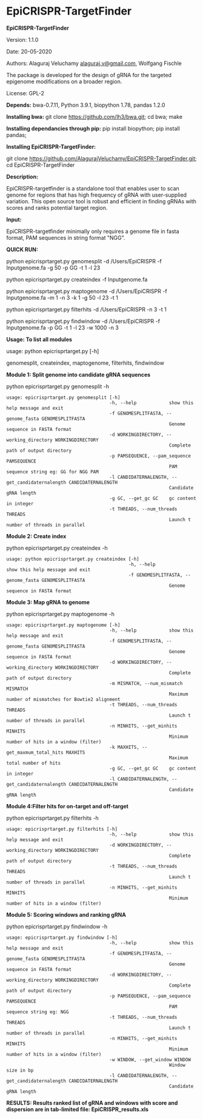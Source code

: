 # EpiCRISPR-TargetFinder
**EpiCRISPR-TargetFinder**

Version: 1.1.0

Date: 20-05-2020

Authors: Alaguraj Veluchamy alaguraj.v@gmail.com, Wolfgang Fischle


The package is developed for the design of gRNA for the targeted epigenome modifications on a broader region.

License: GPL-2

**Depends:**
bwa-0.7.11, 
Python 3.9.1, 
biopython 1.78,
pandas 1.2.0

**Installing bwa:**
git clone https://github.com/lh3/bwa.git; 
cd bwa; make

**Installing dependancies through pip:**
pip install biopython;
pip install pandas;


**Installing EpiCRISPR-TargetFinder:**

git clone https://github.com/AlagurajVeluchamy/EpiCRISPR-TargetFinder.git; cd EpiCRISPR-TargetFinder

**Description:**

EpiCRISPR-targetfinder is a standalone tool that  enables user to scan genome for regions that has high frequency of gRNA with user-supplied variation. This open source tool is robust and efficient in finding gRNAs with scores and ranks potential target region. 

**Input:**

EpiCRISPR-targetfinder minimally only requires a genome file in fasta format, PAM sequences in string format "NGG".

**QUICK RUN:**

python epicrisprtarget.py genomesplit -d /Users/EpiCRISPR -f Inputgenome.fa -g 50 -p GG -t 1 -l 23

python epicrisprtarget.py createindex -f Inputgenome.fa

python epicrisprtarget.py maptogenome -d /Users/EpiCRISPR -f Inputgenome.fa -m 1 -n 3 -k 1 -g 50 -l 23 -t 1

python epicrisprtarget.py filterhits -d /Users/EpiCRISPR -n 3 -t 1

python epicrisprtarget.py findwindow -d /Users/EpiCRISPR -f Inputgenome.fa -p GG -t 1 -l 23 -w 1000 -n 3


**Usage: To list all modules**

usage: python epicrisprtarget.py [-h] 

genomesplit,  createindex,  maptogenome,  filterhits,  findwindow

**Module 1: Split genome into candidate gRNA sequences**

python epicrisprtarget.py genomesplit -h

    usage: epicrisprtarget.py genomesplit [-h] 
                                          -h, --help            show this help message and exit
                                          -f GENOMESPLITFASTA, --genome_fasta GENOMESPLITFASTA
                                                                Genome sequence in FASTA format
                                          -d WORKINGDIRECTORY, --working_directory WORKINGDIRECTORY
                                                                Complete path of output directory
                                          -p PAMSEQUENCE, --pam_sequence PAMSEQUENCE
                                                                PAM sequence string eg: GG for NGG PAM
                                          -l CANDIDATERNALENGTH, --get_candidaternalength CANDIDATERNALENGTH
                                                                Candidate gRNA length
                                          -g GC, --get_gc GC    gc content in integer
                                          -t THREADS, --num_threads THREADS
                                                                Launch t number of threads in parallel

**Module 2: Create index**

python epicrisprtarget.py createindex -h

    usage: python epicrisprtarget.py createindex [-h] 
                                                 -h, --help            show this help message and exit
                                                 -f GENOMESPLITFASTA, --genome_fasta GENOMESPLITFASTA
                                                                Genome sequence in FASTA format

**Module 3: Map gRNA to genome**

python epicrisprtarget.py maptogenome -h
    
    usage: epicrisprtarget.py maptogenome [-h]
                                          -h, --help            show this help message and exit
                                          -f GENOMESPLITFASTA, --genome_fasta GENOMESPLITFASTA
                                                                Genome sequence in FASTA format
                                          -d WORKINGDIRECTORY, --working_directory WORKINGDIRECTORY
                                                                Complete path of output directory
                                          -m MISMATCH, --num_mismatch MISMATCH
                                                                Maximum number of mismatches for Bowtie2 alignment
                                          -t THREADS, --num_threads THREADS
                                                                Launch t number of threads in parallel
                                          -n MINHITS, --get_minhits MINHITS
                                                                Minimum number of hits in a window (filter)
                                          -k MAXHITS, --get_maxmum_total_hits MAXHITS
                                                                Maximum total number of hits
                                          -g GC, --get_gc GC    gc content in integer
                                          -l CANDIDATERNALENGTH, --get_candidaternalength CANDIDATERNALENGTH
                                                                Candidate gRNA length
                                       
**Module 4:Filter hits for on-target and off-target**

python epicrisprtarget.py filterhits -h

    usage: epicrisprtarget.py filterhits [-h]
                                          -h, --help            show this help message and exit
                                          -d WORKINGDIRECTORY, --working_directory WORKINGDIRECTORY
                                                                Complete path of output directory
                                          -t THREADS, --num_threads THREADS
                                                                Launch t number of threads in parallel
                                          -n MINHITS, --get_minhits MINHITS
                                                                Minimum number of hits in a window (filter)

**Module 5: Scoring windows and ranking gRNA**

python epicrisprtarget.py findwindow -h

    usage: epicrisprtarget.py findwindow [-h] 
                                          -h, --help            show this help message and exit
                                          -f GENOMESPLITFASTA, --genome_fasta GENOMESPLITFASTA
                                                                Genome sequence in FASTA format
                                          -d WORKINGDIRECTORY, --working_directory WORKINGDIRECTORY
                                                                Complete path of output directory
                                          -p PAMSEQUENCE, --pam_sequence PAMSEQUENCE
                                                                PAM sequence string eg: NGG
                                          -t THREADS, --num_threads THREADS
                                                                Launch t number of threads in parallel
                                          -n MINHITS, --get_minhits MINHITS
                                                                Minimum number of hits in a window (filter)
                                          -w WINDOW, --get_window WINDOW
                                                                Window size in bp
                                          -l CANDIDATERNALENGTH, --get_candidaternalength CANDIDATERNALENGTH
                                                                Candidate gRNA length


**RESULTS:
Results ranked list of gRNA and windows with score and dispersion are in tab-limited file: EpiCRISPR_results.xls**

